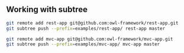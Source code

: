 ## Working with subtree

```sh
git remote add rest-app git@github.com:owl-framework/rest-app.git
git subtree push --prefix=examples/rest-app/ rest-app master
```

```sh
git remote add mvc-app git@github.com:owl-framework/mvc-app.git
git subtree push --prefix=examples/mvc-app/ mvc-app master
```
